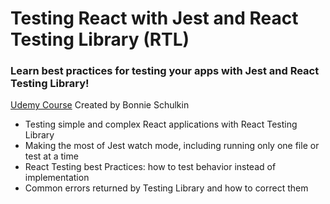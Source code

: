 # Testing React with Jest and React Testing Library (RTL)
### Learn best practices for testing your apps with Jest and React Testing Library!
[Udemy Course](https://www.udemy.com/course/react-testing-library/) Created by Bonnie Schulkin

- Testing simple and complex React applications with React Testing Library
- Making the most of Jest watch mode, including running only one file or test at a time
- React Testing best Practices: how to test behavior instead of implementation
- Common errors returned by Testing Library and how to correct them